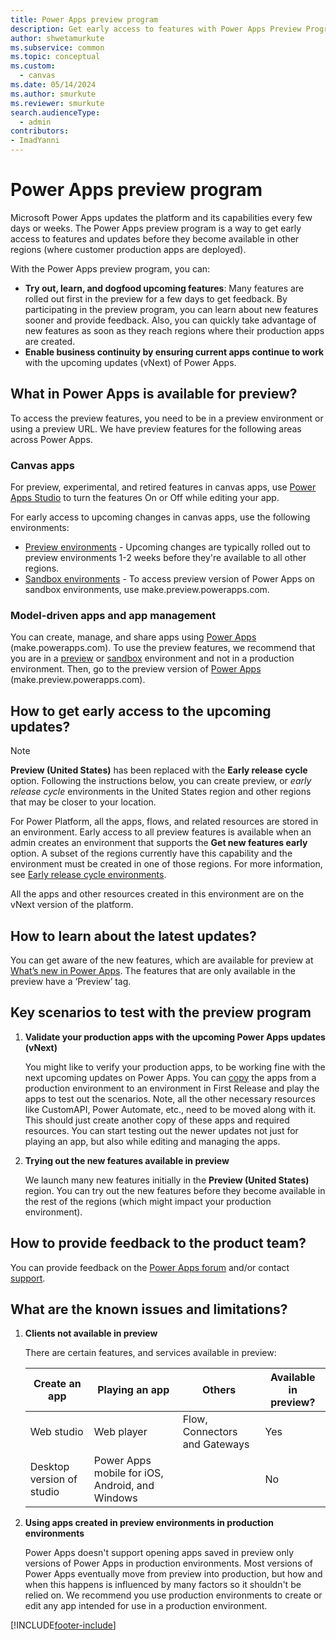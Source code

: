 ```yaml
---
title: Power Apps preview program 
description: Get early access to features with Power Apps Preview Program.
author: shwetamurkute
ms.subservice: common
ms.topic: conceptual
ms.custom: 
  - canvas
ms.date: 05/14/2024
ms.author: smurkute
ms.reviewer: smurkute
search.audienceType: 
  - admin
contributors:
- ImadYanni 
---
```

# Power Apps preview program

Microsoft Power Apps updates the platform and its capabilities every few days or weeks. The Power Apps preview program is a way to get early access to features and updates before they become available in other regions (where customer production apps are deployed).

With the Power Apps preview program, you can:
- **Try out, learn, and dogfood upcoming features**: Many features are rolled out first in the preview for a few days to get feedback. By participating in the preview program, you can learn about new features sooner and provide feedback. Also, you can quickly take advantage of new features as soon as they reach regions where their production apps are created.
- **Enable business continuity by ensuring current apps continue to work** with the upcoming updates (vNext) of Power Apps.

## What in Power Apps is available for preview?

To access the preview features, you need to be in a preview environment or using a preview URL. We have preview features for the following areas across Power Apps.

### Canvas apps

For preview, experimental, and retired features in canvas apps, use [Power Apps Studio](/powerapps/maker/canvas-apps/working-with-experimental-preview) to turn the features On or Off while editing your app.

For early access to upcoming changes in canvas apps, use the following environments:

- [Preview environments](#how-to-get-early-access-to-the-upcoming-updates) - Upcoming changes are typically rolled out to preview environments 1-2 weeks before they're available to all other regions.
- [Sandbox environments](/power-platform/admin/sandbox-environments) - To access preview version of Power Apps on sandbox environments, use make.preview.powerapps.com. 

### Model-driven apps and app management

You can create, manage, and share apps using [Power Apps][2] (make.powerapps.com). To use the preview features, we recommend that you are in a [preview](#how-to-get-early-access-to-the-upcoming-updates) or [sandbox](/power-platform/admin/sandbox-environments) environment and not in a production environment. Then, go to the preview version of [Power Apps][3] (make.preview.powerapps.com).

## How to get early access to the upcoming updates?

> [!Note]
> **Preview (United States)** has been replaced with the **Early release cycle** option. Following the instructions below, you can create preview, or _early release cycle_ environments in the United States region and other regions that may be closer to your location.

For Power Platform, all the apps, flows, and related resources are stored in an environment. Early access to all preview features is available when an admin creates an environment that supports the **Get new features early** option. A subset of the regions currently have this capability and the environment must be created in one of those regions.  For more information, see [Early release cycle environments](/power-platform/admin/early-release).

All the apps and other resources created in this environment are on the vNext version of the platform.

## How to learn about the latest updates?

You can get aware of the new features, which are available for preview at [What’s new in Power Apps][5]. The features that are only available in the preview have a ‘Preview’ tag.

## Key scenarios to test with the preview program

1. **Validate your production apps with the upcoming Power Apps updates (vNext)**

   You might like to verify your production apps, to be working fine with the next upcoming updates on Power Apps. You can [copy](/powerapps/maker/data-platform/export-solutions) the apps from a production environment to an environment in First Release and play the apps to test out the scenarios. Note, all the other necessary resources like CustomAPI, Power Automate, etc., need to be moved along with it. This should just create another copy of these apps and required resources. You can start testing out the newer updates not just for playing an app, but also while editing and managing the apps.
   
2. **Trying out the new features available in preview**

   We launch many new features initially in the **Preview (United States)** region. You can try out the new features before they become available in the rest of the regions (which might impact your production environment).

## How to provide feedback to the product team?

You can provide feedback on the [Power Apps forum][8] and/or contact [support][9].

## What are the known issues and limitations?

1. **Clients not available in preview**

   There are certain features, and services available in preview:
   
    | Create an app | Playing an app | Others | Available in preview? |
    | - | - | - | - |
    | Web studio | Web player | Flow, Connectors and Gateways | Yes |
    | Desktop version of studio | Power Apps mobile for iOS, Android, and Windows | | No |

2. **Using apps created in preview environments in production environments**

   Power Apps doesn't support opening apps saved in preview only versions of Power Apps in production environments. Most versions of Power Apps eventually move from preview into production, but how and when this happens is influenced by many factors so it shouldn't be relied on. We recommend you use production environments to create or edit any app intended for use in a production environment.

<!--Reference links in article-->
[2]: https://make.powerapps.com
[3]: https://make.preview.powerapps.com
[4]: /powerapps/maker/canvas-apps/working-with-experimental-preview
[5]: /powerapps/whats-new
[7]: https://preview.create.powerapps.com
[8]: https://powerusers.microsoft.com/t5/PowerApps-Community/ct-p/PowerApps1
[9]: https://powerapps.microsoft.com/support/


[!INCLUDE[footer-include](../includes/footer-banner.md)]
